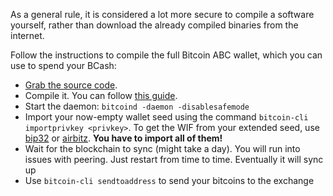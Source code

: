 
As a general rule, it is considered a lot more secure to compile a software yourself, rather than download the already compiled binaries from the internet.

Follow the instructions to compile the full Bitcoin ABC wallet, which you can use to spend your BCash:

* [Grab the source code](https://github.com/Bitcoin-ABC/bitcoin-abc).
* Compile it. You can follow [this guide](https://gist.github.com/kostaz/19729e6d53adc5d1606c).
* Start the daemon: `bitcoind -daemon -disablesafemode`
* Import your now-empty wallet seed using the command `bitcoin-cli importprivkey <privkey>`. To get the WIF from your extended seed, use [bip32](http://bip32.org/) or [airbitz](airbitz.co/recovery). **You have to import all of them!**
* Wait for the blockchain to sync (might take a day). You will run into issues with peering. Just restart from time to time.   Eventually it will sync up
* Use `bitcoin-cli sendtoaddress` to send your bitcoins to the exchange
